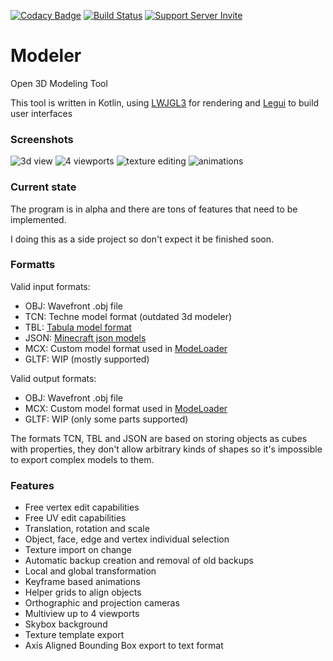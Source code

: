 [![Codacy Badge](https://api.codacy.com/project/badge/Grade/56590355c739455e9311e0eda13935aa)](https://www.codacy.com/app/cout970/Modeler?utm_source=github.com&utm_medium=referral&utm_content=cout970/Modeler&utm_campaign=badger)
[![Build Status](https://travis-ci.org/cout970/Modeler.svg?branch=master)](https://travis-ci.org/cout970/Modeler)
[![Support Server Invite](https://img.shields.io/badge/Join-Magneticraft-7289DA.svg?style=flat-square)](https://discord.gg/EhYbA97)

# Modeler
Open 3D Modeling Tool 

This tool is written in Kotlin, using [LWJGL3](https://www.lwjgl.org/) for rendering and [Legui](https://github.com/cout970/legui) to build user interfaces

### Screenshots
![3d view](https://i.imgur.com/BWWotpp.png)
![4 viewports](https://i.imgur.com/YTJsckU.png)
![texture editing](https://i.imgur.com/5HfHfy4.png)
![animations](https://i.imgur.com/c1KTFaO.png)

### Current state
The program is in alpha and there are tons of features that need to be implemented.

I doing this as a side project so don't expect it be finished soon.

### Formatts
Valid input formats:
- OBJ: Wavefront .obj file
- TCN: Techne model format (outdated 3d modeler)
- TBL: [Tabula model format](https://github.com/iChun/Tabula)
- JSON: [Minecraft json models](https://minecraft.gamepedia.com/Model)
- MCX: Custom model format used in [ModeLoader](https://minecraft.curseforge.com/projects/modelloader)
- GLTF: WIP (mostly supported)

Valid output formats:
- OBJ: Wavefront .obj file
- MCX: Custom model format used in [ModeLoader](https://minecraft.curseforge.com/projects/modelloader)
- GLTF: WIP (only some parts supported)

The formats TCN, TBL and JSON are based on storing objects as cubes with properties, they don't allow 
arbitrary kinds of shapes so it's impossible to export complex models to them.

### Features
- Free vertex edit capabilities
- Free UV edit capabilities
- Translation, rotation and scale
- Object, face, edge and vertex individual selection
- Texture import on change
- Automatic backup creation and removal of old backups
- Local and global transformation
- Keyframe based animations
- Helper grids to align objects
- Orthographic and projection cameras
- Multiview up to 4 viewports
- Skybox background
- Texture template export
- Axis Aligned Bounding Box export to text format

